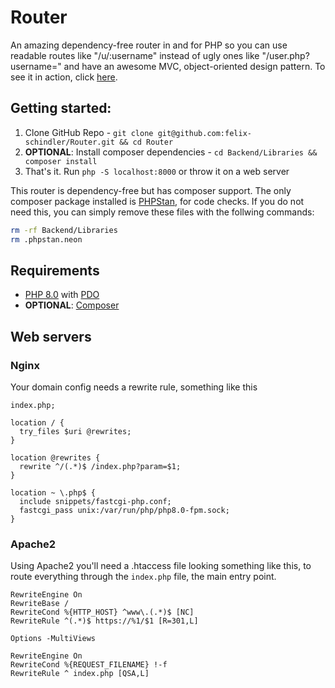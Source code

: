 # Router
An amazing dependency-free router in and for PHP so you can use readable routes like "/u/:username" instead of ugly ones like "/user.php?username=" and have an awesome MVC, object-oriented design pattern.
To see it in action, click [here](https://social.schindlerfelix.de).

## Getting started:
1. Clone GitHub Repo - `git clone git@github.com:felix-schindler/Router.git && cd Router`
2. __OPTIONAL__: Install composer dependencies - `cd Backend/Libraries && composer install`
3. That's it. Run `php -S localhost:8000` or throw it on a web server

This router is dependency-free but has composer support. The only composer package installed is [PHPStan](https://phpstan.org), for code checks.
If you do not need this, you can simply remove these files with the follwing commands:
```zsh
rm -rf Backend/Libraries
rm .phpstan.neon
```

## Requirements
- [PHP 8.0](https://www.php.net) with [PDO](https://www.php.net/manual/de/book.pdo.php)
- __OPTIONAL__: [Composer](https://getcomposer.org)

## Web servers

### Nginx
Your domain config needs a rewrite rule, something like this

```nginx
index.php;

location / {
  try_files $uri @rewrites;
}

location @rewrites {
  rewrite ^/(.*)$ /index.php?param=$1;
}

location ~ \.php$ {
  include snippets/fastcgi-php.conf;
  fastcgi_pass unix:/var/run/php/php8.0-fpm.sock;
}
```

### Apache2
Using Apache2 you'll need a .htaccess file looking something like this, to route everything through the `index.php` file, the main entry point.

```htaccess
RewriteEngine On
RewriteBase /
RewriteCond %{HTTP_HOST} ^www\.(.*)$ [NC]
RewriteRule ^(.*)$ https://%1/$1 [R=301,L]

Options -MultiViews

RewriteEngine On
RewriteCond %{REQUEST_FILENAME} !-f
RewriteRule ^ index.php [QSA,L]
```
